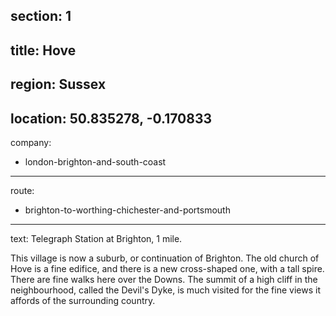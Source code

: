 section: 1
----
title: Hove
----
region: Sussex
----
location: 50.835278, -0.170833
----
company:
- london-brighton-and-south-coast
----
route:
- brighton-to-worthing-chichester-and-portsmouth
----
text: Telegraph Station at Brighton, 1 mile.

This village is now a suburb, or continuation of Brighton. The old church of Hove is a fine edifice, and there is a new cross-shaped one, with a tall spire. There are fine walks here over the Downs. The summit of a high cliff in the neighbourhood, called the Devil's Dyke, is much visited for the fine views it affords of the surrounding country.
